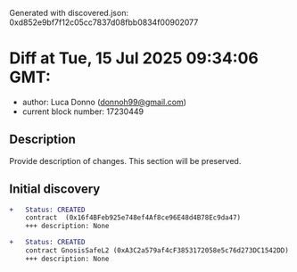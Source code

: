 Generated with discovered.json: 0xd852e9bf7f12c05cc7837d08fbb0834f00902077

# Diff at Tue, 15 Jul 2025 09:34:06 GMT:

- author: Luca Donno (<donnoh99@gmail.com>)
- current block number: 17230449

## Description

Provide description of changes. This section will be preserved.

## Initial discovery

```diff
+   Status: CREATED
    contract  (0x16f4BFeb925e748ef4Af8ce96E48d4B78Ec9da47)
    +++ description: None
```

```diff
+   Status: CREATED
    contract GnosisSafeL2 (0xA3C2a579af4cF3853172058e5c76d273DC1542DD)
    +++ description: None
```
